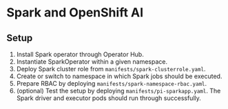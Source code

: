 # Spark and OpenShift AI

## Setup

1. Install Spark operator through Operator Hub.
2. Instantiate SparkOperator within a given namespace.
3. Deploy Spark cluster role from `manifests/spark-clusterrole.yaml`.
4. Create or switch to namespace in which Spark jobs should be executed.
5. Prepare RBAC by deploying `manifests/spark-namespace-rbac.yaml`.
6. (optional) Test the setup by deploying `manifests/pi-sparkapp.yaml`. The Spark driver and executor pods should run through successfully.